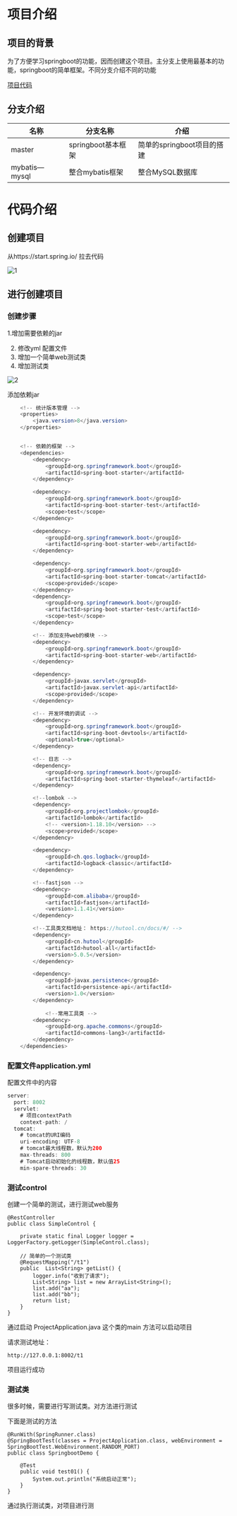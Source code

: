 # 项目介绍

##  项目的背景

为了方便学习springboot的功能，因而创建这个项目。主分支上使用最基本的功能，springboot的简单框架。不同分支介绍不同的功能

[项目代码](https://gitee.com/L10052108/springboot_project)

## 分支介绍

| 名称            | 分支名称           | 介绍                 |
| ------------- | -------------- | ------------------ |
| master        | springboot基本框架 | 简单的springboot项目的搭建 |
| mybatis—mysql | 整合mybatis框架    | 整合MySQL数据库         |



# 代码介绍

## 创建项目

从https://start.spring.io/ 拉去代码

![1](pic/1.png ':size=40%')

## 进行创建项目

###  创建步骤

1.增加需要依赖的jar

2. 修改yml 配置文件
3. 增加一个简单web测试类
4. 增加测试类

![2](pic/2.png ':size=40%')



添加依赖jar 

````java
	<!-- 统计版本管理 -->
	<properties>
		<java.version>8</java.version>
	</properties>


	<!-- 依赖的框架 -->
	<dependencies>
		<dependency>
			<groupId>org.springframework.boot</groupId>
			<artifactId>spring-boot-starter</artifactId>
		</dependency>

		<dependency>
			<groupId>org.springframework.boot</groupId>
			<artifactId>spring-boot-starter-test</artifactId>
			<scope>test</scope>
		</dependency>

		<dependency>
			<groupId>org.springframework.boot</groupId>
			<artifactId>spring-boot-starter-web</artifactId>
		</dependency>

		<dependency>
			<groupId>org.springframework.boot</groupId>
			<artifactId>spring-boot-starter-tomcat</artifactId>
			<scope>provided</scope>
		</dependency>
		<dependency>
			<groupId>org.springframework.boot</groupId>
			<artifactId>spring-boot-starter-test</artifactId>
			<scope>test</scope>
		</dependency>

		<!-- 添加支持web的模块 -->
		<dependency>
			<groupId>org.springframework.boot</groupId>
			<artifactId>spring-boot-starter-web</artifactId>
		</dependency>

		<dependency>
			<groupId>javax.servlet</groupId>
			<artifactId>javax.servlet-api</artifactId>
			<scope>provided</scope>
		</dependency>

		<!-- 开发环境的调试 -->
		<dependency>
			<groupId>org.springframework.boot</groupId>
			<artifactId>spring-boot-devtools</artifactId>
			<optional>true</optional>
		</dependency>

		<!-- 日志 -->
		<dependency>
			<groupId>org.springframework.boot</groupId>
			<artifactId>spring-boot-starter-thymeleaf</artifactId>
		</dependency>

		<!--lombok -->
		<dependency>
			<groupId>org.projectlombok</groupId>
			<artifactId>lombok</artifactId>
			<!-- <version>1.18.10</version> -->
			<scope>provided</scope>
		</dependency>

		<dependency>
			<groupId>ch.qos.logback</groupId>
			<artifactId>logback-classic</artifactId>
		</dependency>

		<!--fastjson -->
		<dependency>
			<groupId>com.alibaba</groupId>
			<artifactId>fastjson</artifactId>
			<version>1.1.41</version>
		</dependency>

		<!--工具类文档地址： https://hutool.cn/docs/#/ -->
		<dependency>
			<groupId>cn.hutool</groupId>
			<artifactId>hutool-all</artifactId>
			<version>5.0.5</version>
		</dependency>

		<dependency>
			<groupId>javax.persistence</groupId>
			<artifactId>persistence-api</artifactId>
			<version>1.0</version>
		</dependency>
		
			<!--常用工具类 -->
		<dependency>
			<groupId>org.apache.commons</groupId>
			<artifactId>commons-lang3</artifactId>
		</dependency>
	</dependencies>
````



### 配置文件application.yml

配置文件中的内容

````Java
server:
  port: 8002
  servlet:
    # 项目contextPath
    context-path: /
  tomcat:
    # tomcat的URI编码
    uri-encoding: UTF-8
    # tomcat最大线程数，默认为200
    max-threads: 800
    # Tomcat启动初始化的线程数，默认值25
    min-spare-threads: 30
````

###  测试control
创建一个简单的测试，进行测试web服务

````
@RestController
public class SimpleControl {
	
	private static final Logger logger = LoggerFactory.getLogger(SimpleControl.class);
	
	// 简单的一个测试类
	@RequestMapping("/t1")
	public  List<String> getList() {
		logger.info("收到了请求");
		List<String> list = new ArrayList<String>();
		list.add("aa");
		list.add("bb");
		return list;
	}
}
````

通过启动 ProjectApplication.java 这个类的main 方法可以启动项目

请求测试地址：

`http://127.0.0.1:8002/t1`

项目运行成功

### 测试类

很多时候，需要进行写测试类。对方法进行测试

下面是测试的方法

````
@RunWith(SpringRunner.class)
@SpringBootTest(classes = ProjectApplication.class, webEnvironment = SpringBootTest.WebEnvironment.RANDOM_PORT)
public class SpringbootDemo {

	@Test
	public void test01() {
		System.out.println("系统启动正常");
	}
}
````

通过执行测试类，对项目进行测